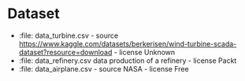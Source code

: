 # Dataset

* :file: data_turbine.csv - source https://www.kaggle.com/datasets/berkerisen/wind-turbine-scada-dataset?resource=download - license Unknown
* :file: data_refinery.csv data production of a refinery - license Packt
* :file: data_airplane.csv - source NASA - license Free